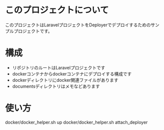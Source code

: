 # このプロジェクトについて
このプロジェクトはLaravelプロジェクトをDeployerでデプロイするためのサンプルプロジェクトです。

# 構成
* リポジトリのルートはLaravelプロジェクトです
* dockerコンテナからdockerコンテナにデプロイする構成です
* dockerディレクトリにdocker関連ファイルがあります
* documentsディレクトリはメモなどあります

# 使い方
docker/docker_helper.sh up
docker/docker_helper.sh attach_deployer
